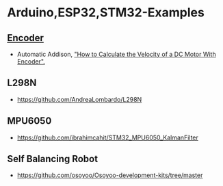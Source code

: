 # Arduino,ESP32,STM32-Examples

[Encoder](https://www.arduino.cc/reference/en/libraries/encoder/)
--
- Automatic Addison, ["How to Calculate the Velocity of a DC Motor With Encoder".](https://automaticaddison.com/how-to-calculate-the-velocity-of-a-dc-motor-with-encoder/)

L298N
--
- https://github.com/AndreaLombardo/L298N

MPU6050
--
- https://github.com/ibrahimcahit/STM32_MPU6050_KalmanFilter

Self Balancing Robot
--
- https://github.com/osoyoo/Osoyoo-development-kits/tree/master
